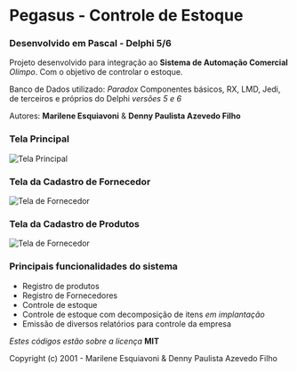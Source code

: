 # Pegasus - Controle de Estoque

### Desenvolvido em Pascal - Delphi 5/6

Projeto desenvolvido para integração ao **Sistema de Automação Comercial** _Olimpo_.
Com o objetivo de controlar o estoque.

Banco de Dados utilizado: _Paradox_
Componentes básicos, RX, LMD, Jedi, de terceiros e próprios do Delphi _versões 5 e 6_

Autores: **Marilene Esquiavoni** & **Denny Paulista Azevedo Filho**

### Tela Principal

![Tela Principal](https://mdcursos.dev.br/img/sisdesk/TelaPriPegasus.png)

### Tela da Cadastro de Fornecedor

![Tela de Fornecedor](https://mdcursos.dev.br/img/sisdesk/TelaFornePegasus.png)

### Tela da Cadastro de Produtos

![Tela de Fornecedor](https://mdcursos.dev.br/img/sisdesk/TelaProdPegasus.png)

### Principais funcionalidades do sistema

- Registro de produtos
- Registro de Fornecedores
- Controle de estoque
- Controle de estoque com decomposição de itens _em implantação_
- Emissão de diversos relatórios para controle da empresa

_Estes códigos estão sobre a licença_ **MIT**

Copyright (c) 2001 - Marilene Esquiavoni & Denny Paulista Azevedo Filho
